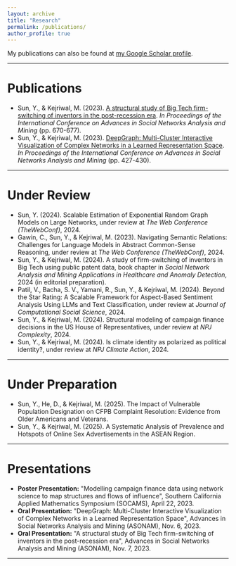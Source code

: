 ```yaml
---
layout: archive
title: "Research"
permalink: /publications/
author_profile: true
---
```



  <div class="wordwrap">My publications can also be found at <a href="{{site.author.googlescholar}}">my Google Scholar profile</a>.</div>

---
  
  
# Publications

- Sun, Y., & Kejriwal, M. (2023). [A structural study of Big Tech firm-switching of inventors in the post-recession era](https://arxiv.org/pdf/2307.07920). *In Proceedings of the International Conference on Advances in Social Networks Analysis and Mining* (pp. 670-677).  
- Sun, Y., & Kejriwal, M. (2023). [DeepGraph: Multi-Cluster Interactive Visualization of Complex Networks in a Learned Representation Space](https://dl.acm.org/doi/pdf/10.1145/3625007.3627515). *In Proceedings of the International Conference on Advances in Social Networks Analysis and Mining* (pp. 427-430).  

---

# Under Review
- Sun, Y. (2024). Scalable Estimation of Exponential Random Graph Models on Large Networks, under review at *The Web Conference (TheWebConf)*, 2024.  
- Gawin, C., Sun, Y., & Kejriwal, M. (2023). Navigating Semantic Relations: Challenges for Language Models in Abstract Common-Sense Reasoning, under review at *The Web Conference (TheWebConf)*, 2024.
- Sun, Y., & Kejriwal, M. (2024). A study of firm-switching of inventors in Big Tech using public patent data, book chapter in *Social Network Analysis and Mining Applications in Healthcare and Anomaly Detection*, 2024 (in editorial preparation). 
- Patil, V., Bacha, S. V., Yamani, R., Sun, Y., & Kejriwal, M. (2024). Beyond the Star Rating: A Scalable Framework for Aspect-Based Sentiment Analysis Using LLMs and Text Classification, under review at *Journal of Computational Social Science*, 2024.  
- Sun, Y., & Kejriwal, M. (2024). Structural modeling of campaign finance decisions in the US House of Representatives, under review at *NPJ Complexity*, 2024.  
- Sun, Y., & Kejriwal, M. (2024). Is climate identity as polarized as political identity?, under review at *NPJ Climate Action*, 2024.   

---

# Under Preparation

- Sun, Y., He, D., & Kejriwal, M. (2025). The Impact of Vulnerable Population Designation on CFPB Complaint Resolution: Evidence from Older Americans and Veterans.  
- Sun, Y., & Kejriwal, M. (2025). A Systematic Analysis of Prevalence and Hotspots of Online Sex Advertisements in the ASEAN Region.  

---

# Presentations

- **Poster Presentation:** "Modelling campaign finance data using network science to map structures and flows of influence", Southern California Applied Mathematics Symposium (SOCAMS), April 22, 2023.  
- **Oral Presentation:** "DeepGraph: Multi-Cluster Interactive Visualization of Complex Networks in a Learned Representation Space", Advances in Social Networks Analysis and Mining (ASONAM), Nov. 6, 2023.  
- **Oral Presentation:** "A structural study of Big Tech firm-switching of inventors in the post-recession era", Advances in Social Networks Analysis and Mining (ASONAM), Nov. 7, 2023.  

---


